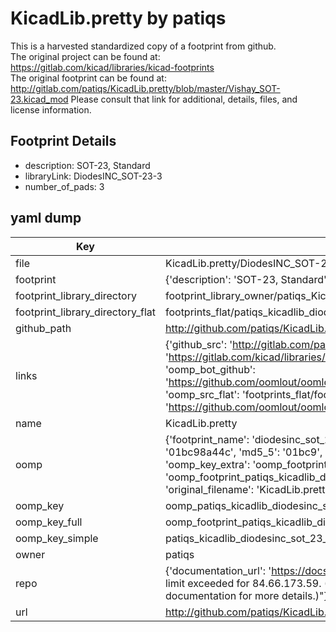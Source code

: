 # KicadLib.pretty by patiqs  
This is a harvested standardized copy of a footprint from github.  
The original project can be found at:  
https://gitlab.com/kicad/libraries/kicad-footprints  
The original footprint can be found at:
http://gitlab.com/patiqs/KicadLib.pretty/blob/master/Vishay_SOT-23.kicad_mod
Please consult that link for additional, details, files, and license information.  
## Footprint Details
* description: SOT-23, Standard  
* libraryLink: DiodesINC_SOT-23-3  
* number_of_pads: 3  
## yaml dump  
| Key | Value |  
| --- | --- |  
| file | KicadLib.pretty/DiodesINC_SOT-23-3.kicad_mod |  
| footprint | {'description': 'SOT-23, Standard', 'libraryLink': 'DiodesINC_SOT-23-3', 'number_of_pads': 3} |  
| footprint_library_directory | footprint_library_owner/patiqs_KicadLib.pretty |  
| footprint_library_directory_flat | footprints_flat/patiqs_kicadlib_diodesinc_sot_23_3/working |  
| github_path | http://github.com/patiqs/KicadLib.pretty/blob/master/DiodesINC_SOT-23-3.kicad_mod |  
| links | {'github_src': 'http://gitlab.com/patiqs/KicadLib.pretty/blob/master/Vishay_SOT-23.kicad_mod', 'github_src_repo': 'https://gitlab.com/kicad/libraries/kicad-footprints', 'oomp_bot': 'footprints/patiqs_kicadlib_diodesinc_sot_23_3/working', 'oomp_bot_github': 'https://github.com/oomlout/oomlout_oomp_footprint_bot/tree/main/footprints/patiqs_kicadlib_diodesinc_sot_23_3/working', 'oomp_src_flat': 'footprints_flat/footprints_flat/patiqs_kicadlib_diodesinc_sot_23_3/working', 'oomp_src_flat_github': 'https://github.com/oomlout/oomlout_oomp_footprint_src/tree/main/footprints_flat/patiqs_kicadlib_diodesinc_sot_23_3/working'} |  
| name | KicadLib.pretty |  
| oomp | {'footprint_name': 'diodesinc_sot_23_3', 'library_name': 'kicadlib', 'md5': '01bc98a44c724c78715fcba3d3ef2cf8', 'md5_10': '01bc98a44c', 'md5_5': '01bc9', 'md5_6': '01bc98', 'oomp_key': 'oomp_patiqs_kicadlib_diodesinc_sot_23_3', 'oomp_key_extra': 'oomp_footprint_patiqs_kicadlib_diodesinc_sot_23_3', 'oomp_key_full': 'oomp_footprint_patiqs_kicadlib_diodesinc_sot_23_3_01bc98', 'oomp_key_simple': 'patiqs_kicadlib_diodesinc_sot_23_3', 'original_filename': 'KicadLib.pretty/DiodesINC_SOT-23-3.kicad_mod', 'owner_name': 'patiqs'} |  
| oomp_key | oomp_patiqs_kicadlib_diodesinc_sot_23_3 |  
| oomp_key_full | oomp_footprint_patiqs_kicadlib_diodesinc_sot_23_3 |  
| oomp_key_simple | patiqs_kicadlib_diodesinc_sot_23_3 |  
| owner | patiqs |  
| repo | {'documentation_url': 'https://docs.github.com/rest/overview/resources-in-the-rest-api#rate-limiting', 'message': "API rate limit exceeded for 84.66.173.59. (But here's the good news: Authenticated requests get a higher rate limit. Check out the documentation for more details.)"} |  
| url | http://github.com/patiqs/KicadLib.pretty |  

